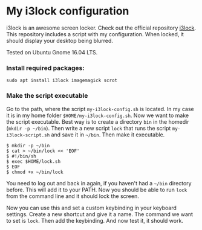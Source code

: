 # My i3lock configuration #

i3lock is an awesome screen locker. Check out the official repository [i3lock](https://github.com/i3/i3lock).
This repository includes a script with my configuration. When locked, it should display your desktop being blurred.

Tested on Ubuntu Gnome 16.04 LTS.

### Install required packages: ###

<code>sudo apt install i3lock imagemagick scrot</code>


### Make the script executable ###

Go to the path, where the script <code>my-i3lock-config.sh</code> is located. In my case it is in my home folder <code>$HOME/my-i3lock-config.sh</code>. Now we want to make the script executable. Best way is to create a directory <code>bin</code> in the homedir (<code>mkdir -p ~/bin</code>). Then write a new script <code>lock</code> that runs the script <code>my-i3lock-script.sh</code> and save it in <code>~/bin</code>. Then make it executable.

<pre><code>$ mkdir -p ~/bin
$ cat > ~/bin/lock << 'EOF'
$ #!/bin/sh
$ exec $HOME/lock.sh
$ EOF
$ chmod +x ~/bin/lock
</code></pre>

You need to log out and back in again, if you haven't had a <code>~/bin</code> directory before. This will add it to your PATH. Now you should be able to run <code>lock</code> from the command line and it should lock the screen.

Now you can use this and set a custom keybinding in your keyboard settings. Create a new shortcut and give it a name. The command we want to set is <code>lock</code>. Then add the keybinding. And now test it, it should work. 
